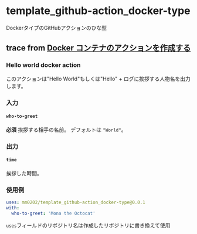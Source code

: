 # template_github-action_docker-type
 DockerタイプのGitHubアクションのひな型

## trace from [Docker コンテナのアクションを作成する](https://help.github.com/ja/actions/building-actions/creating-a-docker-container-action)

### Hello world docker action

このアクションは"Hello World"もしくは"Hello" + ログに挨拶する人物名を出力します。

### 入力

#### `who-to-greet`

**必須** 挨拶する相手の名前。 デフォルトは `"World"`。

### 出力

#### `time`

挨拶した時間。

### 使用例
```yaml
uses: mm0202/template_github-action_docker-type@0.0.1
with:
  who-to-greet: 'Mona the Octocat'
```
`uses`フィールドのリポジトリ名は作成したリポジトリに書き換えて使用